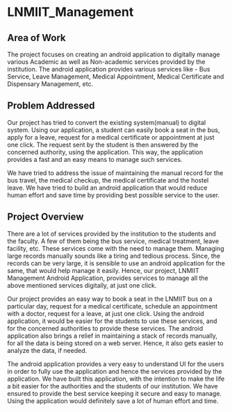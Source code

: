 # LNMIIT_Management

## Area of Work
The project focuses on creating an android application to digitally manage various Academic as well as Non-academic services provided by the institution. 
The android application provides various services like - Bus Service, Leave Management, Medical Appointment, Medical Certificate and Dispensary Management, etc. 

## Problem Addressed
Our project has tried to convert the existing system(manual) to digital system. Using our application, a student can easily book a seat in the bus, apply for a  leave, request for a medical certificate or appointment at just one click. 
The request sent by the student is then answered by the concerned authority, using the application. This way, the application provides a fast and an easy means to manage such services.

We have tried to address the issue of maintaining the manual record for the bus travel, the medical checkup, the medical certificate and the hostel leave. 
We have tried to build an android application that would reduce human effort and save time by providing best possible service to the user.

## Project Overview
There are a lot of services provided by the institution to the students and the faculty. A few of them being the bus service, medical treatment, leave facility, etc. These services come with the need to manage them. 
Managing large records manually sounds like a tiring and tedious process. Since, the records can be very large, it is sensible to use an android application for the same, that would help manage it easily. 
Hence, our project, LNMIIT Management Android Application, provides services to manage all the above mentioned services digitally, at just one click.


Our project provides an easy way to book a seat in the LNMIIT bus on a particular day, request for a medical certificate, schedule an appointment with a doctor, request for a leave, at just one click. 
Using the android application, it would be easier for the students to use these services, and for the concerned authorities to provide these services. 
The android application also brings a relief in maintaining a stack of records manually, for all the data is being stored on a web server. Hence, it also gets easier to analyze the data, if needed.


The android application provides a very easy to understand UI for the users in order to fully use the application and hence the services provided by the application. 
We have built this application, with the intention to make the life a bit easier for the authorities and the students of our institution. We have ensured to provide the best service keeping it secure and easy to manage. 
Using the application would definitely save a lot of human effort and time. 

